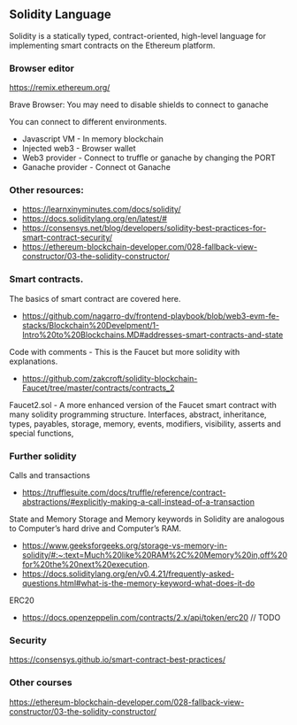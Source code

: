 ## Solidity Language
Solidity is a statically typed, contract-oriented, high-level language for implementing smart contracts on the Ethereum platform.


### Browser editor
https://remix.ethereum.org/

Brave Browser: You may need to disable shields to connect to ganache

You can connect to different environments.
- Javascript VM - In memory blockchain
- Injected web3 - Browser wallet
- Web3 provider - Connect to truffle or ganache by changing the PORT
- Ganache provider -  Connect ot Ganache

### Other resources: 
- https://learnxinyminutes.com/docs/solidity/
- https://docs.soliditylang.org/en/latest/#
- https://consensys.net/blog/developers/solidity-best-practices-for-smart-contract-security/
- https://ethereum-blockchain-developer.com/028-fallback-view-constructor/03-the-solidity-constructor/

### Smart contracts.
The basics of smart contract are covered here.
- https://github.com/nagarro-dv/frontend-playbook/blob/web3-evm-fe-stacks/Blockchain%20Develpment/1-Intro%20to%20Blockchains.MD#addresses-smart-contracts-and-state

Code with comments - This is the Faucet but more solidity with explanations.
- https://github.com/zakcroft/solidity-blockchain-Faucet/tree/master/contracts/contracts_2
 
Faucet2.sol - A more enhanced version of the Faucet smart contract with many solidity programming structure.
Interfaces, abstract, inheritance, types, payables, storage, memory, events, modifiers, visibility, asserts and special functions,

### Further solidity

Calls and transactions
- https://trufflesuite.com/docs/truffle/reference/contract-abstractions/#explicitly-making-a-call-instead-of-a-transaction

State and Memory
Storage and Memory keywords in Solidity are analogous to Computer’s hard drive and Computer’s RAM.
- https://www.geeksforgeeks.org/storage-vs-memory-in-solidity/#:~:text=Much%20like%20RAM%2C%20Memory%20in,off%20for%20the%20next%20execution.
- https://docs.soliditylang.org/en/v0.4.21/frequently-asked-questions.html#what-is-the-memory-keyword-what-does-it-do

ERC20 
- https://docs.openzeppelin.com/contracts/2.x/api/token/erc20 // TODO

### Security
https://consensys.github.io/smart-contract-best-practices/

### Other courses
https://ethereum-blockchain-developer.com/028-fallback-view-constructor/03-the-solidity-constructor/
